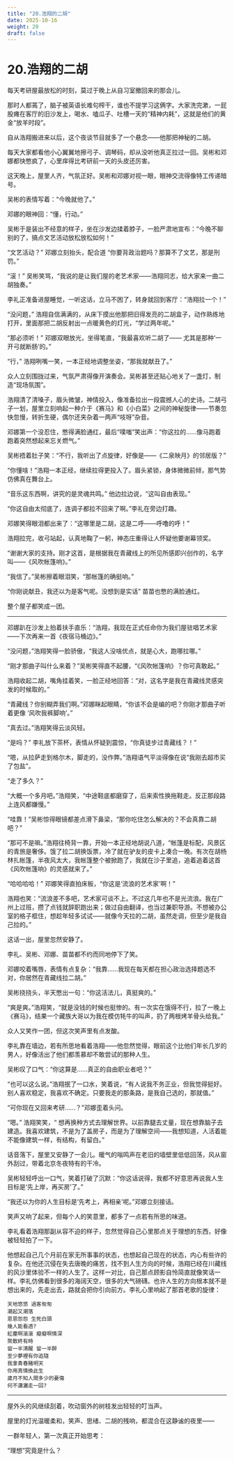 ```yaml
---
title: "20.浩翔的二胡"
date: 2025-10-16
weight: 20
draft: false
---
```



# 20.浩翔的二胡

每天考研屋最放松的时刻，莫过于晚上从自习室撤回来的那会儿。

那时人都蔫了，脑子被英语长难句榨干，谁也不提学习这俩字。大家洗完漱，一屁股瘫在客厅的旧沙发上，喝水、嗑瓜子、吐槽一天的“精神内耗”，这就是他们的黄金“放羊时段”。

自从浩翔搬进来以后，这个夜谈节目就多了一个悬念——他那把神秘的二胡。

每天大家都看他小心翼翼地擦弓子、调琴码，却从没听他真正拉过一回。吴彬和邓娜都快憋疯了，心里痒得比考研前一天的头皮还厉害。

这天晚上，屋里人齐，气氛正好。吴彬和邓娜对视一眼，眼神交流得像特工传递暗号。

吴彬的表情写着：“今晚就他了。”

邓娜的眼神回：“懂，行动。”

吴彬于是装出不经意的样子，坐在沙发边揉着脖子，一脸严肃地宣布：“今晚不聊别的了，搞点文艺活动放松放松如何！”

“文艺活动？” 邓娜立刻抬头，配合道 “你要背政治题吗？那算不了文艺，那是刑罚。”

“滚！” 吴彬笑骂，“我说的是让我们屋的老艺术家——浩翔同志，给大家来一曲二胡独奏。”

李礼正准备进屋睡觉，一听这话，立马不困了，转身就回到客厅：“浩翔拉一个！”

“没问题，” 浩翔自信满满的，从床下摸出他那把旧得发亮的二胡盒子，动作熟练地打开，里面那把二胡反射出一点暖黄色的灯光，“学过两年呢。”

“那必须听！” 邓娜双眼放光，坐得笔直，“我最喜欢听二胡了—— 尤其是那种‘一开弓就断肠’的。”

“行，” 浩翔咧嘴一笑，一本正经地调整坐姿，“那我就献丑了。”

众人立刻围拢过来，气氛严肃得像开演奏会。吴彬甚至还贴心地关了一盏灯，制造“现场氛围”。

浩翔清了清嗓子，眉头微皱，神情投入，像准备拉出一段震撼人心的史诗。二胡弓子一划，屋里立刻响起一种介于《赛马》和《小白菜》之间的神秘旋律——节奏忽快忽慢，转折生硬，偶尔还夹杂着一两声“吱呀”杂音。

邓娜第一个没忍住，憋得满脸通红，最后“噗嗤”笑出声：“你这拉的……像马跑着跑着突然想起来忘关燃气。”

吴彬捂着肚子笑：“不行，我听出了点旋律，好像是——《二泉映月》的邻居版？”

“你懂啥！”浩翔一本正经，继续拉得更投入了。眉头紧锁，身体微微前倾，那气势仿佛真在舞台上。

“音乐这东西啊，讲究的是灵魂共鸣。” 他边拉边说，“这叫自由表现。”

“你这自由太彻底了，连调子都拉不回来了啊。”李礼在旁边打趣。

邓娜笑得眼泪都出来了：“这哪里是二胡，这是二呼——呼噜的呼！”

浩翔拉完，收弓站起，认真地鞠了一躬，神态庄重得让人怀疑他要谢幕领奖。

“谢谢大家的支持。刚才这首，是根据我在青藏线上的所见所感即兴创作的，名字叫——《风吹帐篷响》。”

“我信了。”吴彬擦着眼泪笑，“那帐篷的确挺响。”

“你刚说献丑，我还以为是客气呢。没想到是实话”  苗苗也憋的满脸通红。

整个屋子都笑成一团。

---

邓娜趴在沙发上拍着扶手直乐：“浩翔，我现在正式任命你为我们屋驻唱艺术家——下次再来一首《夜宿马桶边》。”

“没问题，”浩翔笑得一脸骄傲，“我这人没啥优点，就是心大，跑哪拉哪。”

“刚才那曲子叫什么来着？”吴彬笑得直不起腰，“《风吹帐篷响》？你可真敢起。”

浩翔收起二胡，嘴角挂着笑，一脸正经地回答：“对，这名字是我在青藏线灵感突发的时候取的。”

“青藏线？你别糊弄我们啊。”邓娜眯起眼睛，“你该不会是编的吧？你刚才那曲子听着更像 ‘风吹我裤脚响’。”

“真去过。”浩翔笑得云淡风轻。

“是吗？” 李礼放下茶杯，表情从怀疑到震惊，“你真徒步过青藏线？！”

“嗯，从拉萨走到格尔木，脚走的，没作弊。”浩翔语气平淡得像在说“我刚去超市买了包盐”。

“走了多久？”

“大概一个多月吧。”浩翔笑，“中途鞋底都磨穿了，后来索性换拖鞋走。反正那段路上连风都嫌慢。”

“哇靠！”吴彬惊得眼镜都差点滑下鼻梁，“那你吃住怎么解决的？不会真靠二胡吧？”

“那可不是嘛。”浩翔往椅背一靠，开始一本正经地胡说八道，“帐篷是标配，风景区的青旅是奢侈。饿了拉二胡换饭票，冷了就在驴友的皮卡上凑合一晚。有次在胡杨林扎帐篷，半夜风太大，我帐篷整个被掀跑了，我就在沙子里追，追着追着这首《风吹帐篷响》的灵感就来了。”

“哈哈哈哈！” 邓娜笑得直拍床板，“你这是‘流浪的艺术家’啊！”

浩翔也笑：“流浪差不多吧，艺术家可谈不上。不过这几年也不是光流浪。我在广州上过班，攒了点钱就辞职跑出来；做过自由翻译，也当过兼职导游。不想被办公室的格子框住，想趁年轻多试试——就像今天拉的二胡，虽然走调，但至少是我自己拉的。”

这话一出，屋里忽然安静了。

李礼、吴彬、邓娜、苗苗都不约而同地停下了笑。

邓娜咬着嘴唇，表情有点复杂：“我靠……我现在每天都在担心政治选择题选不对，你居然在青藏线拉二胡。”

吴彬挠挠头，半天憋出一句：“你这活法儿，真挺爽的。”

“爽是爽。”浩翔笑，“就是没钱的时候也挺惨的。有一次实在饿得不行，拉了一晚上《赛马》，结果一个藏族大哥以为我在模仿牦牛的叫声，扔了两根烤羊骨头给我。”

众人又笑作一团，但这次笑声里有点发酸。

李礼靠在墙边，若有所思地看着浩翔——他忽然觉得，眼前这个比他们年长几岁的男人，好像活出了他们都羡慕却不敢尝试的那种人生。

吴彬叹了口气：“你这算是……真正的自由职业者吧？”

“也可以这么说。”浩翔抿了一口水，笑着说，“有人说我不务正业，但我觉得挺好。别人喜欢稳定，我喜欢不确定。只要我走的那条路，是我自己选的，那就值。”

“可你现在又回来考研……？”邓娜歪着头问。

“嗯。” 浩翔笑笑，“ 想再换种方式去理解世界。以前靠腿去丈量，现在想靠脑子去建造。我喜欢建筑，不是为了盖房子，而是为了理解空间——我想知道，人活着能不能像建筑一样，有结构，有留白。”

话音落下，屋里又安静了一会儿。暖气的嗡鸣声在老旧的墙壁里低低回荡，风从窗外刮过，带着北京冬夜特有的干冷。

吴彬轻轻呼出一口气，笑着打破了沉默：“你这话说得，我都不好意思再说我人生目标是‘先上岸，再买房’了。”

“我还以为你的人生目标是‘先考上，再相亲’呢。”邓娜立刻接话。

笑声又响了起来，但每个人的笑意里，都多了一点若有所思的味道。

李礼看着浩翔那副从容不迫的样子，忽然觉得自己心里那点关于理想的东西，好像被轻轻拍了一下。

他想起自己几个月前在家无所事事的状态，也想起自己现在的状态，内心有些许的复杂。在他还沉侵在失去唐晚的痛苦，找不到人生方向的时候，浩翔已经在川藏线的风沙里体验不一样的人生了。这样一对比，自己那点顾影自怜简直就像笑话一样。李礼仿佛看到很多的海阔天空，很多的大气磅礴。也许人生的方向根本就不是想出来的，先走出去，路就会把你引向前方。李礼心里响起了那首老歌的旋律：

```
天地悠悠 過客匆匆
潮起又潮落
恩恩怨怨 生死白頭
幾人能看透?
紅塵啊滾滾 癡癡啊情深
聚散終有時
留一半清醒 留一半醉
至少夢裡有你追隨
我拿青春賭明天
你用真情換此生
歲月不知人間多少的憂傷
何不瀟灑走一回?
```
---

屋外头的风继续刮着，吹动窗外的树枝发出轻轻的叮当声。

屋里的灯光温暖柔和，笑声、思绪、二胡的残响，都混合在这静谧的夜里——

一群年轻人，第一次真正开始思考：

“理想”究竟是什么？
